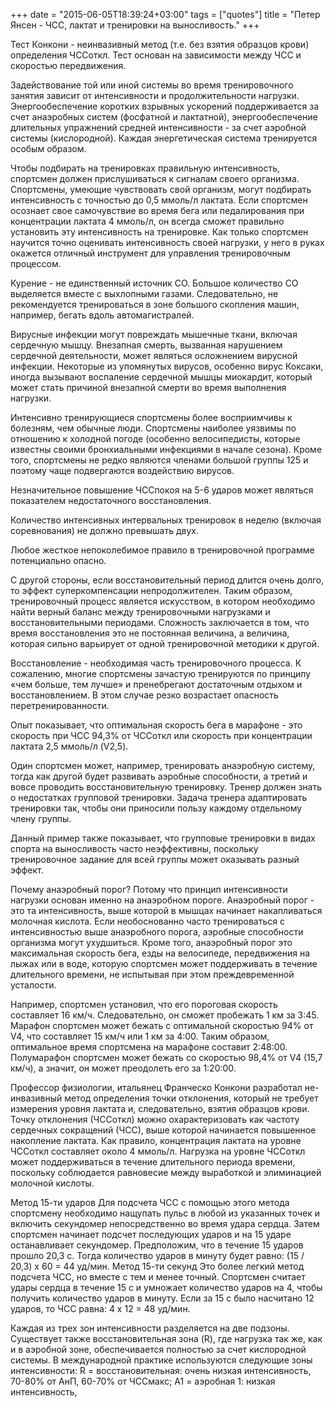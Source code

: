 +++
date = "2015-06-05T18:39:24+03:00"
tags = ["quotes"]
title = "Петер Янсен - ЧСС, лактат и тренировки на выносливость."
+++

Тест Конкони - неинвазивный метод (т.е. без взятия образцов крови) определения
ЧССоткл. Тест основан на зависимости между ЧСС и скоростью передвижения.

Задействование той или иной системы во время тренировочного занятия зависит от
интенсивности и продолжительности нагрузки. Энергообеспечение коротких взрывных
ускорений поддерживается за счет анаэробных систем (фосфатной и лактатной),
энергообеспечение длительных упражнений средней интенсивности - за счет аэробной
системы (кислородной). Каждая энергетическая система тренируется особым образом.

Чтобы подбирать на тренировках правильную интенсивность, спортсмен должен
прислушиваться к сигналам своего организма. Спортсмены, умеющие чувствовать свой
организм, могут подбирать интенсивность с точностью до 0,5 ммоль/л лактата. Если
спортсмен осознает свое самочувствие во время бега или педалирования при
концентрации лактата 4 ммоль/л, он всегда сможет правильно установить эту
интенсивность на тренировке. Как только спортсмен научится точно оценивать
интенсивность своей нагрузки, у него в руках окажется отличный инструмент для
управления тренировочным процессом.

Курение - не единственный источник СО. Большое количество СО выделяется вместе с
выхлопными газами. Следовательно, не рекомендуется тренироваться в зоне большого
скопления машин, например, бегать вдоль автомагистралей.

Вирусные инфекции могут повреждать мышечные ткани, включая сердечную мышцу.
Внезапная смерть, вызванная нарушением сердечной деятельности, может являться
осложнением вирусной инфекции. Некоторые из упомянутых вирусов, особенно вирус
Коксаки, иногда вызывают воспаление сердечной мышцы миокардит, который может
стать причиной внезапной смерти во время выполнения нагрузки.

Интенсивно тренирующиеся спортсмены более восприимчивы к болезням, чем обычные
люди. Спортсмены наиболее уязвимы по отношению к холодной погоде (особенно
велосипедисты, которые известны своими бронхиальными инфекциями в начале
сезона). Кроме того, спортсмены не редко являются членами большой группы 125 и
поэтому чаще подвергаются воздействию вирусов.

Незначительное повышение ЧССпокоя на 5-6 ударов может являться показателем
недостаточного восстановления.

Количество интенсивных интервальных тренировок в неделю (включая соревнования)
не должно превышать двух.

Любое жесткое непоколебимое правило в тренировочной программе потенциально
опасно.

С другой стороны, если восстановительный период длится очень долго, то эффект
суперкомпенсации непродолжителен. Таким образом, тренировочный процесс является
искусством, в котором необходимо найти верный баланс между тренировочными
нагрузками и восстановительными периодами. Сложность заключается в том, что
время восстановления это не постоянная величина, а величина, которая сильно
варьирует от одной тренировочной методики к другой.

Восстановление - необходимая часть тренировочного процесса. К сожалению, многие
спортсмены зачастую тренируются по принципу «чем больше, тем лучше» и
пренебрегают достаточным отдыхом и восстановлением. В этом случае резко
возрастает опасность перетренированности.

Опыт показывает, что оптимальная скорость бега в марафоне - это скорость при ЧСС
94,3% от ЧССоткл или скорость при концентрации лактата 2,5 ммоль/л (V2,5).

Один спортсмен может, например, тренировать анаэробную систему, тогда как другой
будет развивать аэробные способности, а третий и вовсе проводить
восстановительную тренировку. Тренер должен знать о недостатках групповой
тренировки. Задача тренера адаптировать тренировки так, чтобы они приносили
пользу каждому отдельному члену группы.

Данный пример также показывает, что групповые тренировки в видах спорта на
выносливость часто неэффективны, поскольку тренировочное задание для всей группы
может оказывать разный эффект.

Почему анаэробный порог? Потому что принцип интенсивности нагрузки основан
именно на анаэробном пороге. Анаэробный порог - это та интенсивность, выше
которой в мышцах начинает накапливаться молочная кислота. Если необоснованно
часто тренироваться с интенсивностью выше анаэробного порога, аэробные
способности организма могут ухудшиться. Кроме того, анаэробный порог это
максимальная скорость бега, езды на велосипеде, передвижения на лыжах или в
воде, которую спортсмен может поддерживать в течение длительного времени, не
испытывая при этом преждевременной усталости.

Например, спортсмен установил, что его пороговая скорость составляет 16 км/ч.
Следовательно, он сможет пробежать 1 км за 3:45. Марафон спортсмен может бежать
с оптимальной скоростью 94% от V4, что составляет 15 км/ч или 1 км за 4:00.
Таким образом, оптимальное время спортсмена на марафоне составит 2:48:00.
Полумарафон спортсмен может бежать со скоростью 98,4% от V4 (15,7 км/ч), а
значит, он может преодолеть его за 1:20:00.

Профессор физиологии, итальянец Франческо Конкони разработал не-инвазивный метод
определения точки отклонения, который не требует измерения уровня лактата и,
следовательно, взятия образцов крови. Точку отклонения (ЧССоткл) можно
охарактеризовать как частоту сердечных сокращений (ЧСС), выше которой начинается
повышенное накопление лактата. Как правило, концентрация лактата на уровне
ЧССоткл составляет около 4 ммоль/л. Нагрузка на уровне ЧССоткл может
поддерживаться в течение длительного периода времени, поскольку соблюдается
равновесие между выработкой и элиминацией молочной кислоты.

Метод 15-ти ударов Для подсчета ЧСС с помощью этого метода спортсмену необходимо
нащупать пульс в любой из указанных точек и включить секундомер непосредственно
во время удара сердца. Затем спортсмен начинает подсчет последующих ударов и на
15 ударе останавливает секундомер. Предположим, что в течение 15 ударов прошло
20,3 с. Тогда количество ударов в минуту будет равно: (15 / 20,3) х 60 = 44
уд/мин. Метод 15-ти секунд Это более легкий метод подсчета ЧСС, но вместе с тем
и менее точный. Спортсмен считает удары сердца в течение 15 с и умножает
количество ударов на 4, чтобы получить количество ударов в минуту. Если за 15 с
было насчитано 12 ударов, то ЧСС равна: 4 х 12 = 48 уд/мин.

Каждая из трех зон интенсивности разделяется на две подзоны. Существует также
восстановительная зона (R), где нагрузка так же, как и в аэробной зоне,
обеспечивается полностью за счет кислородной системы. В международной практике
используются следующие зоны интенсивности: R = восстановительная: очень низкая
интенсивность, 70-80% от АнП, 60-70% от ЧССмакс; А1 = аэробная 1: низкая
интенсивность,
